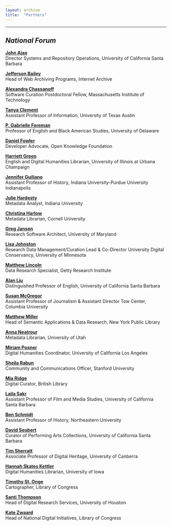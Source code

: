```yaml
---
layout: archive
title:  "Partners"
---
```

---
**_National Forum_**
---

[**John Ajao**](https://www.linkedin.com/in/johnajao//)<br/>
Director Systems and Repository Operations, University of California Santa Barbara

[**Jefferson Bailey**](http://www.jeffersonbailey.com/)<br/>
Head of Web Archiving Programs, Internet Archive

[**Alexandra Chassanoff**](https://libraries.mit.edu/news/alexandra-chassanoff/22151/)<br/>
Software Curation Postdoctoral Fellow, Massachusetts Institute of Technology 

[**Tanya Clement**](http://tanyaclement.org/)<br/>
Assistant Professor of Information, University of Texas Austin 

[**P. Gabrielle Foreman**](http://www.english.udel.edu/people/Pages/bio.aspx?i=48)<br/>
Professor of English and Black American Studies, University of Delaware

[**Daniel Fowler**](http://www.danfowler.net/about/)<br/>
Developer Advocate, Open Knowledge Foundation

[**Harriett Green**](http://harriettgreen.info/)<br/>
English and Digital Humanities Librarian, University of Illinois at Urbana Champaign 

[**Jennifer Guiliano**](http://jguiliano.com/)<br/>
Assistant Professor of History, Indiana University-Purdue University Indianapolis

[**Julie Hardesty**](http://www.juliehardesty.com/)<br/>
Metadata Analyst, Indiana University

[**Christina Harlow**](http://christinaharlow.com/)<br/>
Metadata Librarian, Cornell University

[**Greg Jansen**](https://ischool.umd.edu/faculty-staff/greg-jansen)<br/>
Research Software Architect, University of Maryland

[**Lisa Johnston**](https://www.lib.umn.edu/about/staff/lisa-johnston)<br/>
Research Data Management/Curation Lead & Co-Director University Digital Conservancy, University of Minnesota

[**Matthew Lincoln**](http://matthewlincoln.net/)<br/>
Data Research Specialist, Getty Research Institute

[**Alan Liu**](http://liu.english.ucsb.edu/)<br/>
Distinguished Professor of English, University of California Santa Barbara

[**Susan McGregor**](https://journalism.columbia.edu/faculty/susan-mcgregor)<br/>
Assistant Professor of Journalism & Assistant Director Tow Center, Columbia University

[**Matthew Miller**](http://thisismattmiller.com/)<br/>
Head of Semantic Applications & Data Research, New York Public Library

[**Anna Neatrour**](https://about.me/anna.neatrour)<br/>
Metadata Librarian, University of Utah

[**Miriam Posner**](http://www.miriamposner.com/)<br/>
Digital Humanities Coordinator, University of California Los Angeles

[**Sheila Rabun**](http://iiif.io/news/2016/08/05/community-manager/)<br/>
Community and Communications Officer, Stanford University

[**Mia Ridge**](http://www.miaridge.com/)<br/>
Digital Curator, British Library

[**Laila Sakr**](http://www.filmandmedia.ucsb.edu/people/faculty/shereensakr/shereensakr.html)<br/>
Assistant Professor of Film and Media Studies, University of California Santa Barbara

[**Ben Schmidt**](http://benschmidt.org/)<br/>
Assistant Professor of History, Northeastern University

[**David Seubert**](https://www.linkedin.com/in/david-seubert-b0b6a343/)<br/>
Curator of Performing Arts Collections, University of California Santa Barbara

[**Tim Sherratt**](https://timsherratt.org/)<br/>
Associate Professor of Digital Heritage, University of Canberra

[**Hannah Skates Kettler**](https://www.linkedin.com/in/hannahskettler)<br/>
Digital Humanities Librarian, University of Iowa

[**Timothy St. Onge**](http://timstonge.weebly.com/)<br/>
Cartographer, Library of Congress

[**Santi Thompson**](http://orcid.org/0000-0002-0337-6439)<br/>
Head of Digital Research Services, University of Houston

[**Kate Zwaard**](https://www.linkedin.com/in/kzwaard)<br/>
Head of National Digital Initiatives, Library of Congress
